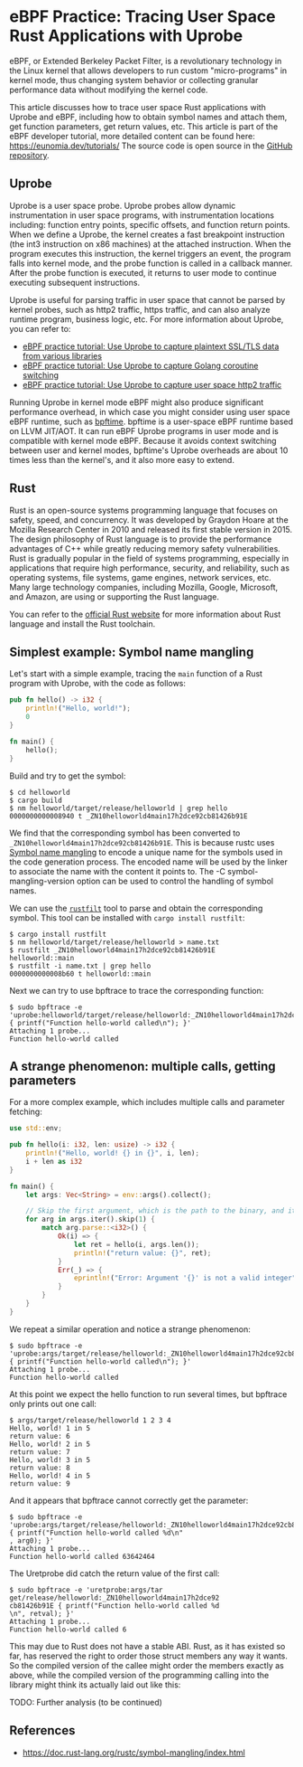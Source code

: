 # eBPF Practice: Tracing User Space Rust Applications with Uprobe

eBPF, or Extended Berkeley Packet Filter, is a revolutionary technology in the Linux kernel that allows developers to run custom "micro-programs" in kernel mode, thus changing system behavior or collecting granular performance data without modifying the kernel code.

This article discusses how to trace user space Rust applications with Uprobe and eBPF, including how to obtain symbol names and attach them, get function parameters, get return values, etc. This article is part of the eBPF developer tutorial, more detailed content can be found here: <https://eunomia.dev/tutorials/> The source code is open source in the [GitHub repository](https://github.com/eunomia-bpf/bpf-developer-tutorial).

## Uprobe

Uprobe is a user space probe. Uprobe probes allow dynamic instrumentation in user space programs, with instrumentation locations including: function entry points, specific offsets, and function return points. When we define a Uprobe, the kernel creates a fast breakpoint instruction (the int3 instruction on x86 machines) at the attached instruction. When the program executes this instruction, the kernel triggers an event, the program falls into kernel mode, and the probe function is called in a callback manner. After the probe function is executed, it returns to user mode to continue executing subsequent instructions.

Uprobe is useful for parsing traffic in user space that cannot be parsed by kernel probes, such as http2 traffic, https traffic, and can also analyze runtime program, business logic, etc. For more information about Uprobe, you can refer to:

- [eBPF practice tutorial: Use Uprobe to capture plaintext SSL/TLS data from various libraries](../30-sslsniff/README.md)
- [eBPF practice tutorial: Use Uprobe to capture Golang coroutine switching](../31-goroutine/README.md)
- [eBPF practice tutorial: Use Uprobe to capture user space http2 traffic](../32-http2/README.md)

Running Uprobe in kernel mode eBPF might also produce significant performance overhead, in which case you might consider using user space eBPF runtime, such as [bpftime](https://github.com/eunomia-bpf/bpftime). bpftime is a user-space eBPF runtime based on LLVM JIT/AOT. It can run eBPF Uprobe programs in user mode and is compatible with kernel mode eBPF. Because it avoids context switching between user and kernel modes, bpftime's Uprobe overheads are about 10 times less than the kernel's, and it also more easy to extend.

## Rust

Rust is an open-source systems programming language that focuses on safety, speed, and concurrency. It was developed by Graydon Hoare at the Mozilla Research Center in 2010 and released its first stable version in 2015. The design philosophy of Rust language is to provide the performance advantages of C++ while greatly reducing memory safety vulnerabilities. Rust is gradually popular in the field of systems programming, especially in applications that require high performance, security, and reliability, such as operating systems, file systems, game engines, network services, etc. Many large technology companies, including Mozilla, Google, Microsoft, and Amazon, are using or supporting the Rust language.

You can refer to the [official Rust website](https://www.rust-lang.org/) for more information about Rust language and install the Rust toolchain.

## Simplest example: Symbol name mangling

Let's start with a simple example, tracing the `main` function of a Rust program with Uprobe, with the code as follows:

```rust
pub fn hello() -> i32 {
    println!("Hello, world!");
    0
}

fn main() {
    hello();
}
```

Build and try to get the symbol:

```console
$ cd helloworld
$ cargo build
$ nm helloworld/target/release/helloworld | grep hello
0000000000008940 t _ZN10helloworld4main17h2dce92cb81426b91E
```

We find that the corresponding symbol has been converted to `_ZN10helloworld4main17h2dce92cb81426b91E`. This is because rustc uses [Symbol name mangling](https://en.wikipedia.org/wiki/Name_mangling) to encode a unique name for the symbols used in the code generation process. The encoded name will be used by the linker to associate the name with the content it points to. The -C symbol-mangling-version option can be used to control the handling of symbol names.

We can use the [`rustfilt`](https://github.com/luser/rustfilt) tool to parse and obtain the corresponding symbol. This tool can be installed with `cargo install rustfilt`:

```console
$ cargo install rustfilt
$ nm helloworld/target/release/helloworld > name.txt
$ rustfilt _ZN10helloworld4main17h2dce92cb81426b91E
helloworld::main
$ rustfilt -i name.txt | grep hello
0000000000008b60 t helloworld::main
```

Next we can try to use bpftrace to trace the corresponding function:

```console
$ sudo bpftrace -e 'uprobe:helloworld/target/release/helloworld:_ZN10helloworld4main17h2dce92cb81426b91E { printf("Function hello-world called\n"); }'
Attaching 1 probe...
Function hello-world called
```

## A strange phenomenon: multiple calls, getting parameters

For a more complex example, which includes multiple calls and parameter fetching:

```rust
use std::env;

pub fn hello(i: i32, len: usize) -> i32 {
    println!("Hello, world! {} in {}", i, len);
    i + len as i32
}

fn main() {
    let args: Vec<String> = env::args().collect();

    // Skip the first argument, which is the path to the binary, and iterate over the rest
    for arg in args.iter().skip(1) {
        match arg.parse::<i32>() {
            Ok(i) => {
                let ret = hello(i, args.len());
                println!("return value: {}", ret);
            }
            Err(_) => {
                eprintln!("Error: Argument '{}' is not a valid integer", arg);
            }
        }
    }
}
```

We repeat a similar operation and notice a strange phenomenon:

```console
$ sudo bpftrace -e 'uprobe:args/target/release/helloworld:_ZN10helloworld4main17h2dce92cb81426b91E { printf("Function hello-world called\n"); }'
Attaching 1 probe...
Function hello-world called
```

At this point we expect the hello function to run several times, but bpftrace only prints out one call:

```console
$ args/target/release/helloworld 1 2 3 4
Hello, world! 1 in 5
return value: 6
Hello, world! 2 in 5
return value: 7
Hello, world! 3 in 5
return value: 8
Hello, world! 4 in 5
return value: 9
```

And it appears that bpftrace cannot correctly get the parameter:

```console
$ sudo bpftrace -e 'uprobe:args/target/release/helloworld:_ZN10helloworld4main17h2dce92cb81426b91E { printf("Function hello-world called %d\n"
, arg0); }'
Attaching 1 probe...
Function hello-world called 63642464
```

The Uretprobe did catch the return value of the first call:

```console
$ sudo bpftrace -e 'uretprobe:args/tar
get/release/helloworld:_ZN10helloworld4main17h2dce92
cb81426b91E { printf("Function hello-world called %d
\n", retval); }'
Attaching 1 probe...
Function hello-world called 6
```

This may due to Rust does not have a stable ABI. Rust, as it has existed so far, has reserved the right to order those struct members any way it wants. So the compiled version of the callee might order the members exactly as above, while the compiled version of the programming calling into the library might think its actually laid out like this:

TODO: Further analysis (to be continued)

## References

- <https://doc.rust-lang.org/rustc/symbol-mangling/index.html>
